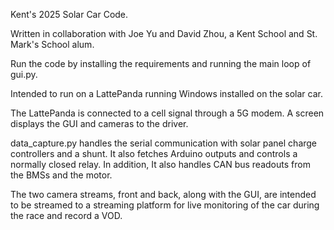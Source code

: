 Kent's 2025 Solar Car Code.

Written in collaboration with Joe Yu and David Zhou, a Kent School and St. Mark's School alum.

Run the code by installing the requirements and running the main loop of gui.py.

Intended to run on a LattePanda running Windows installed on the solar car. 

The LattePanda is connected to a cell signal through a 5G modem. A screen displays the GUI and cameras to the driver.

data_capture.py handles the serial communication with solar panel charge controllers and a shunt. It also fetches Arduino outputs and controls a normally closed relay. In addition, It also handles CAN bus readouts from the BMSs and the motor.

The two camera streams, front and back, along with the GUI, are intended to be streamed to a streaming platform for live monitoring of the car during the race and record a VOD.
